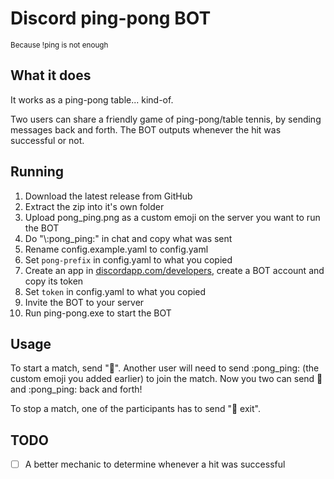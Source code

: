 # Discord ping-pong BOT
<small>Because !ping is not enough</small>

## What it does
It works as a ping-pong table... kind-of.

Two users can share a friendly game of ping-pong/table tennis, by sending messages back and forth. The BOT outputs whenever the hit was successful or not.

## Running
1. Download the latest release from GitHub
2. Extract the zip into it's own folder
3. Upload pong_ping.png as a custom emoji on the server you want to run the BOT
4. Do "\\:pong_ping:" in chat and copy what was sent
5. Rename config.example.yaml to config.yaml
6. Set `pong-prefix` in config.yaml to what you copied
7. Create an app in [discordapp.com/developers](https://discordapp.com/developers/applications/), create a BOT account and copy its token
8. Set `token` in config.yaml to what you copied
9. Invite the BOT to your server
10. Run ping-pong.exe to start the BOT

## Usage
To start a match, send "🏓". Another user will need to send :pong_ping: (the custom emoji you added earlier) to join the match.
Now you two can send 🏓 and :pong_ping: back and forth!

To stop a match, one of the participants has to send "🏓 exit".

## TODO
- [ ] A better mechanic to determine whenever a hit was successful
